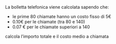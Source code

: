 La bolletta telefonica viene calcolata sapendo che: 
- le prime 80 chiamate hanno un costo fisso di 5€ 
- 0.10€ per le chiamate (tra 80 e 140)
- 0.07 € per le chiamate superiori a 140 

calcola l’importo totale e il costo medio a chiamata